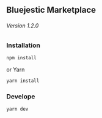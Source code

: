 ## Bluejestic Marketplace
###### Version 1.2.0
### Installation
```bash
npm install
```
or Yarn
```bash
yarn install 
```
### Develope
```bash
yarn dev 
```
